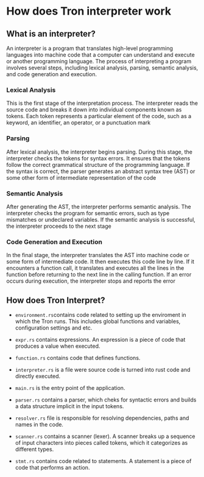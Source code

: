 # How does Tron interpreter work

## What is an interpreter?

An interpreter is a program that translates high-level programming languages into machine code that a computer can understand and execute or another programming language. The process of interpreting a program involves several steps, including lexical analysis, parsing, semantic analysis, and code generation and execution.

### Lexical Analysis

This is the first stage of the interpretation process. The interpreter reads the source code and breaks it down into individual components known as tokens. Each token represents a particular element of the code, such as a keyword, an identifier, an operator, or a punctuation mark

### Parsing

After lexical analysis, the interpreter begins parsing. During this stage, the interpreter checks the tokens for syntax errors. It ensures that the tokens follow the correct grammatical structure of the programming language. If the syntax is correct, the parser generates an abstract syntax tree (AST) or some other form of intermediate representation of the code

### Semantic Analysis

After generating the AST, the interpreter performs semantic analysis. The interpreter checks the program for semantic errors, such as type mismatches or undeclared variables. If the semantic analysis is successful, the interpreter proceeds to the next stage

### Code Generation and Execution

In the final stage, the interpreter translates the AST into machine code or some form of intermediate code. It then executes this code line by line. If it encounters a function call, it translates and executes all the lines in the function before returning to the next line in the calling function. If an error occurs during execution, the interpreter stops and reports the error

## How does Tron Interpret?

- `environment.rs`contains code related to setting up the enviroment in which the Tron runs. This includes global functions and variables, configuration settings and etc.

- `expr.rs` contains expressions. An expression is a piece of code that produces a value when executed.

- `function.rs` contains code that defines functions.

- `interpreter.rs` is a file were source code is turned into rust code and directly executed.

- `main.rs` is the entry point of the application.

- `parser.rs` contains a parser, which cheks for syntactic errors and builds a data structure implicit in the input tokens.

- `resolver.rs` file is responsible for resolving dependencies, paths and names in the code.

- `scanner.rs` contains a scanner (lexer). A scanner breaks up a sequence of input characters into pieces called tokens, which it categorizes as different types.

- `stmt.rs` contains code related to statements. A statement is a piece of code that performs an action.


